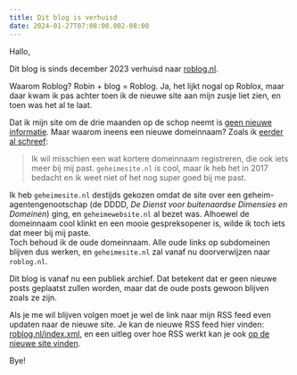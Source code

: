 ```yaml
---
title: Dit blog is verhuisd
date: 2024-01-27T07:08:00.002-08:00
---
```


Hallo,

Dit blog is sinds december 2023 verhuisd naar [roblog.nl](https://roblog.nl).

Waarom Roblog? Robin + blog = Roblog. Ja, het lijkt nogal op Roblox, maar daar kwam ik pas achter toen ik de nieuwe site aan mijn zusje liet zien, en toen was het al te laat.

Dat ik mijn site om de drie maanden op de schop neemt is [geen nieuwe informatie](https://classic.geheimesite.nl). Maar waarom ineens een nieuwe domeinnaam? Zoals ik [eerder al schreef](https://blog.geheimesite.nl/post/status-update-okt-2023/):

> Ik wil misschien een wat kortere domeinnaam registreren, die ook iets meer bij mij past. `geheimesite.nl` is cool, maar ik heb het in 2017 bedacht en ik weet niet of het nog super goed bij me past.

Ik heb `geheimesite.nl` destijds gekozen omdat de site over een geheim-agentengenootschap (de DDDD, *De Dienst voor buitenaardse Dimensies en Domeinen*) ging, en `geheimewebsite.nl` al bezet was. Alhoewel de domeinnaam cool klinkt en een mooie gespreksopener is, wilde ik toch iets dat meer bij mij paste.  
Toch behoud ik de oude domeinnaam. Alle oude links op subdomeinen blijven dus werken, en `geheimesite.nl` zal vanaf nu doorverwijzen naar `roblog.nl`.

Dit blog is vanaf nu een publiek archief. Dat betekent dat er geen nieuwe posts geplaatst zullen worden, maar dat de oude posts gewoon blijven zoals ze zijn.

Als je me wil blijven volgen moet je wel de link naar mijn RSS feed even updaten naar de nieuwe site. Je kan de nieuwe RSS feed hier vinden: [roblog.nl/index.xml](https://roblog.nl/index.xml), en een uitleg over hoe RSS werkt kan je ook [op de nieuwe site vinden](https://roblog.nl/rss).

Bye!

